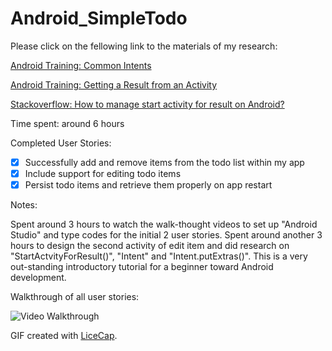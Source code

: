 # Android_SimpleTodo

Please click on the fellowing link to the materials of my research:

[Android Training: Common Intents](https://developer.android.com/guide/components/intents-common.html)

[Android Training: Getting a Result from an Activity](http://developer.android.com/training/basics/intents/result.html)

[Stackoverflow: How to manage start activity for result on Android?](http://stackoverflow.com/questions/10407159/how-to-manage-start-activity-for-result-on-android)

Time spent: around 6 hours

Completed User Stories:

* [x] Successfully add and remove items from the todo list within my app
* [x] Include support for editing todo items
* [x] Persist todo items and retrieve them properly on app restart
 
Notes:

Spent around 3 hours to watch the walk-thought videos to set up "Android Studio" and type codes for the initial 2 user stories. Spent around another 3 hours to design the second activity of edit item and did research on "StartActvityForResult()", "Intent" and "Intent.putExtras()". This is a very out-standing introductory tutorial for a beginner toward Android development.

Walkthrough of all user stories:

![Video Walkthrough](https://cloud.githubusercontent.com/assets/10843448/6545468/2935448e-c546-11e4-897b-67adc1d29136.gif)

GIF created with [LiceCap](http://www.cockos.com/licecap/).
